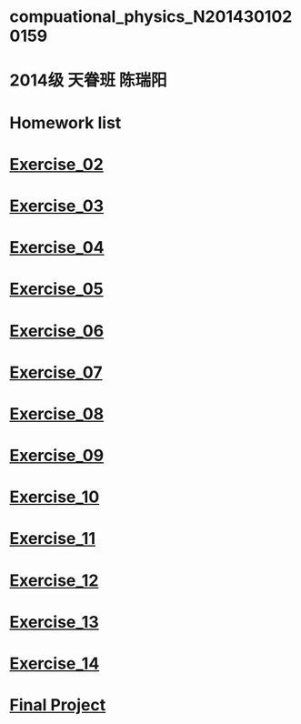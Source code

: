 # compuational_physics_N2014301020159
# 2014级 天眷班 陈瑞阳
# Homework list
# [Exercise_02]()
# [Exercise_03]()
# [Exercise_04]()
# [Exercise_05]()
# [Exercise_06]()
# [Exercise_07]()
# [Exercise_08]()
# [Exercise_09]()
# [Exercise_10]()
# [Exercise_11]()
# [Exercise_12]()
# [Exercise_13]()
# [Exercise_14]()
# [Final Project]()
